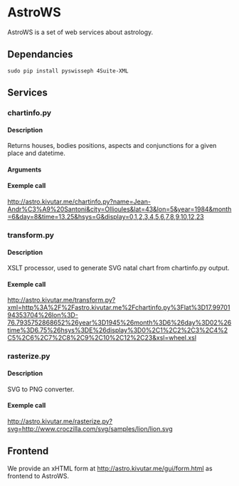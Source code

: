 AstroWS
=======

AstroWS is a set of web services about astrology.

Dependancies
------------

    sudo pip install pyswisseph 4Suite-XML

Services
--------

### chartinfo.py

#### Description

Returns houses, bodies positions, aspects and conjunctions for a given place and datetime.

#### Arguments

#### Exemple call

<http://astro.kivutar.me/chartinfo.py?name=Jean-Andr%C3%A9%20Santoni&city=Ollioules&lat=43&lon=5&year=1984&month=6&day=8&time=13.25&hsys=G&display=0,1,2,3,4,5,6,7,8,9,10,12,23>

### transform.py

#### Description

XSLT processor, used to generate SVG natal chart from chartinfo.py output.

#### Exemple call

<http://astro.kivutar.me/transform.py?xml=http%3A%2F%2Fastro.kivutar.me%2Fchartinfo.py%3Flat%3D17.9970194353704%26lon%3D-76.7935752868652%26year%3D1945%26month%3D6%26day%3D02%26time%3D6.75%26hsys%3DE%26display%3D0%2C1%2C2%2C3%2C4%2C5%2C6%2C7%2C8%2C9%2C10%2C12%2C23&xsl=wheel.xsl>

### rasterize.py

#### Description

SVG to PNG converter.

#### Exemple call

<http://astro.kivutar.me/rasterize.py?svg=http://www.croczilla.com/svg/samples/lion/lion.svg>

Frontend
--------

We provide an xHTML form at <http://astro.kivutar.me/gui/form.html> as frontend to AstroWS.
